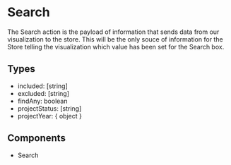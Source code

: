 # Search

The Search action is the payload of information that sends data from our
visualization to the store. This will be the only souce of information for the Store
telling the visualization which value has been set for the Search box.

## Types

  * included: [string]
  * excluded: [string]
  * findAny: boolean
  * projectStatus: [string]
  * projectYear: { object }

## Components

  * Search
